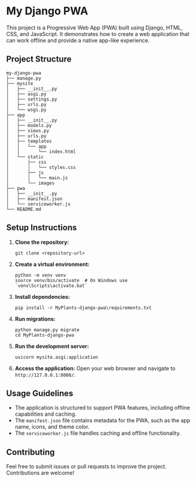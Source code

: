 # My Django PWA

This project is a Progressive Web App (PWA) built using Django, HTML, CSS, and JavaScript. It demonstrates how to create a web application that can work offline and provide a native app-like experience.

## Project Structure

```
my-django-pwa
├── manage.py
├── mysite
│   ├── __init__.py
│   ├── asgi.py
│   ├── settings.py
│   ├── urls.py
│   └── wsgi.py
├── app
│   ├── __init__.py
│   ├── models.py
│   ├── views.py
│   ├── urls.py
│   ├── templates
│   │   └── app
│   │       └── index.html
│   └── static
│       ├── css
│       │   └── styles.css
│       ├── js
│       │   └── main.js
│       └── images
├── pwa
│   ├── __init__.py
│   ├── manifest.json
│   └── serviceworker.js
└── README.md
```

## Setup Instructions

1. **Clone the repository:**
   ```
   git clone <repository-url>
   ```

2. **Create a virtual environment:**
   ```
   python -m venv venv
   source venv/bin/activate  # On Windows use `venv\Scripts\activate.bat`
   ```

3. **Install dependencies:**
   ```
   pip install -r MyPlants-django-pwa\requirements.txt
   ```

4. **Run migrations:**
   ```
   python manage.py migrate
   cd MyPlants-django-pwa
   ```

5. **Run the development server:**
   ```
   uvicorn mysite.asgi:application
   ```

6. **Access the application:**
   Open your web browser and navigate to `http://127.0.0.1:8000/`.

## Usage Guidelines

- The application is structured to support PWA features, including offline capabilities and caching.
- The `manifest.json` file contains metadata for the PWA, such as the app name, icons, and theme color.
- The `serviceworker.js` file handles caching and offline functionality.

## Contributing

Feel free to submit issues or pull requests to improve the project. Contributions are welcome!
